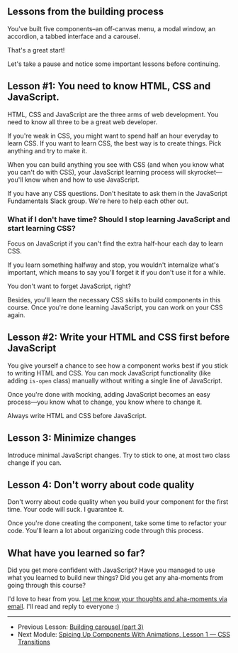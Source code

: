 ## Lessons from the building process

You've built five components–an off-canvas menu, a modal window, an accordion, a tabbed interface and a carousel.

That's a great start!

Let's take a pause and notice some important lessons before continuing.

## Lesson #1: You need to know HTML, CSS and JavaScript.

HTML, CSS and JavaScript are the three arms of web development. You need to know all three to be a great web developer.

If you're weak in CSS, you might want to spend half an hour everyday to learn CSS. If you want to learn CSS, the best way is to create things. Pick anything and try to make it.

When you can build anything you see with CSS (and when you know what you can't do with CSS), your JavaScript learning process will skyrocket—you'll know when and how to use JavaScript.

If you have any CSS questions. Don't hesitate to ask them in the JavaScript Fundamentals Slack group. We're here to help each other out.

### What if I don't have time? Should I stop learning JavaScript and start learning CSS?

Focus on JavaScript if you can't find the extra half-hour each day to learn CSS.

If you learn something halfway and stop, you wouldn't internalize what's important, which means to say you'll forget it if you don't use it for a while.

You don't want to forget JavaScript, right?

Besides, you'll learn the necessary CSS skills to build components in this course. Once you're done learning JavaScript, you can work on your CSS again.

## Lesson #2: Write your HTML and CSS first before JavaScript

You give yourself a chance to see how a component works best if you stick to writing HTML and CSS. You can mock JavaScript functionality (like adding `is-open` class) manually without writing a single line of JavaScript.

Once you're done with mocking, adding JavaScript becomes an easy process—you know what to change, you know where to change it.

Always write HTML and CSS before JavaScript.

## Lesson 3: Minimize changes

Introduce minimal JavaScript changes. Try to stick to one, at most two class change if you can.

## Lesson 4: Don't worry about code quality

Don't worry about code quality when you build your component for the first time. Your code will suck. I guarantee it.

Once you're done creating the component, take some time to refactor your code. You'll learn a lot about organizing code through this process.

## What have you learned so far?

Did you get more confident with JavaScript? Have you managed to use what you learned to build new things? Did you get any aha-moments from going through this course?

I'd love to hear from you. <a href="mailto:zell@zellwk.com?subject=Thoughts and aha moments for Learn JavaScript">Let me know your thoughts and aha-moments via email</a>. I'll read and reply to everyone :)

---

- Previous Lesson: [Building carousel (part 3)](11.building-carousel-3.md)
- Next Module: [Spicing Up Components With Animations, Lesson 1 — CSS Transitions](../06.spicing-up-components-with-animations/01.css-transition.md)